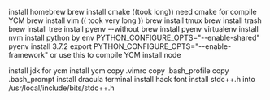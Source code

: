 install homebrew
brew install cmake ((took long)) need cmake for compile YCM
brew install vim (( took very long ))
brew install tmux
brew install trash
brew install tree
install pyenv --without brew
install pyenv virtualenv
install nvm
install python
by
env PYTHON_CONFIGURE_OPTS="--enable-shared" pyenv install 3.7.2
export PYTHON_CONFIGURE_OPTS="--enable-framework"  or use this
to compile YCM
install node

install jdk for ycm
install ycm
copy .vimrc
copy .bash_profile
copy .bash_prompt
install dracula terminal
install hack font
install stdc++.h into /usr/local/include/bits/stdc++.h
